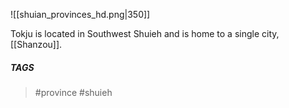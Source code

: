 ![[shuian_provinces_hd.png|350]]

Tokju is located in Southwest Shuieh and is home to a single city, [[Shanzou]].
##### TAGS
> #province #shuieh 